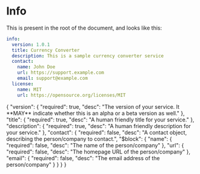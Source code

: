 # Info

This is present in the root of the document, and looks like this:
```yaml
info:
  version: 1.0.1
  title: Currency Converter 
  description: This is a sample currency converter service
  contact:
    name: John Doe
    url: https://support.example.com
    email: support@example.com
  license:
    name: MIT
    url: https://opensource.org/licenses/MIT 
```

<json-table>
<p>
{
  "version": {
    "required": true,
    "desc": "The version of your service. It **MAY** indicate whether this is an alpha or a beta version as well."
  },
  "title": {
    "required": true,
    "desc": "A human friendly title for your service."
  },
  "description": {
    "required": true,
    "desc": "A human friendly description for your service."
  },
  "contact": {
    "required": false,
    "desc": "A contact object, describing the person/company to contact.",
    "$block": {
      "name": {
        "required": false,
        "desc": "The name of the person/company"
      },
      "url": {
        "required": false,
        "desc": "The homepage URL of the person/company"
      },
      "email": {
        "required": false,
        "desc": "The email address of the person/company"
      }
    }
  }
}
</p>
</json-table>